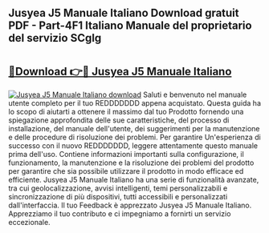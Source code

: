 ## Jusyea J5 Manuale Italiano Download gratuit PDF - Part-4F1 Italiano Manuale del proprietario del servizio SCgIg

# <h2><a href="http://dfbsom.blite.top/?on=Jusyea+J5+Manuale+Italiano">🔗Download 👉🔴 Jusyea J5 Manuale Italiano</a></h2>

[![Jusyea J5 Manuale Italiano download](https://i.imgur.com/lujVjoI.png)](http://dfbsom.blite.top/?on=Jusyea+J5+Manuale+Italiano)
Saluti e benvenuto nel manuale utente completo per il tuo REDDDDDDD appena acquistato. Questa guida ha lo scopo di aiutarti a ottenere il massimo dal tuo Prodotto fornendo una spiegazione approfondita delle sue caratteristiche, del processo di installazione, del manuale dell'utente, dei suggerimenti per la manutenzione e delle procedure di risoluzione dei problemi. Per garantire Un'esperienza di successo con il nuovo REDDDDDDD, leggere attentamente questo manuale prima dell'uso. Contiene informazioni importanti sulla configurazione, il funzionamento, la manutenzione e la risoluzione dei problemi del prodotto per garantire che sia possibile utilizzare il prodotto in modo efficace ed efficiente. Jusyea J5 Manuale Italiano ha una serie di funzionalità avanzate, tra cui geolocalizzazione, avvisi intelligenti, temi personalizzabili e sincronizzazione di più dispositivi, tutti accessibili e personalizzati dall'interfaccia. Il tuo Feedback è apprezzato Jusyea J5 Manuale Italiano. Apprezziamo il tuo contributo e ci impegniamo a fornirti un servizio eccezionale.
